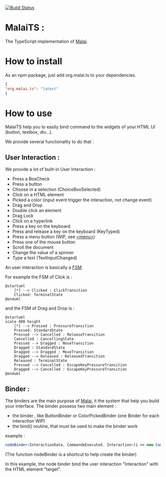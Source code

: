 [![Build Status](https://ci.inria.fr/malai/job/malai_typescript/badge/icon)](https://ci.inria.fr/malai/job/malai_typescript/) 
# MalaiTS :
The TypeScript implementation of [Malai](https://github.com/arnobl/Malai).

# How to install

As an npm package, just add org.malai.ts to your dependencies.

```json
{
"org.malai.ts": "latest"
}
```

# How to use

MalaiTS help you to easily bind command to the widgets of your HTML UI (button, textbox, div...).

We provide several functionality to do that :

## User Interaction :

We provide a lot of built-in User Interaction :
* Press a BoxCheck
* Press a button
* Choose in a selection (ChoiceBoxSelected)
* Click on a HTML element
* Picked a color (input event trigger the interaction, not change event)
* Drag and Drop
* Double click an element
* Drag Lock
* Click on a hyperlink
* Press a key on the keyboard
* Press and release a key on the keyboard (KeyTyped)
* Press a menu button (WIP, see [\<menu\>](https://developer.mozilla.org/en-US/docs/Web/HTML/Element/menu))
* Press one of the mouse button
* Scroll the document
* Change the value of a spinner
* Type a text (TextInputChanged)

An user interaction is basically a [FSM](https://en.wikipedia.org/wiki/Finite-state_machine).

For example the FSM of Click is :
```plantuml
@startuml
    [*] --> Clicked : ClickTransition
    Clicked: TerminalState
@enduml
``` 

and the FSM of Drag and Drop is :
```plantuml
@startuml
scale 400 height
    [*] --> Pressed : PressureTransition
    Pressed: StandardState
    Pressed --> Cancelled : ReleaseTransition
    Cancelled : CancellingState
    Pressed --> Dragged : MoveTransition
    Dragged : StandardState
    Dragged --> Dragged : MoveTransition
    Dragged --> Released : ReleasedTransition
    Released : TerminalState
    Pressed --> Cancelled : EscapeKeyPressureTransition
    Dragged --> Cancelled : EscapeKeyPressureTransition
@enduml
```

## Binder :

The binders are the main purpose of [Malai](https://github.com/arnobl/Malai), it the system that help you build your interface. The binder possess two main element :
* the binder  , like ButtonBinder or ColorPickedBinder (one Binder for each interaction WIP)
* the bind() routine, that must be used to make the binder work

example :
``` typescript
nodeBinder<InteractionData, CommandeExecuted, Interaction>(i => new CommandeExecuted(i.getSomething)).on(target).bind()
```
(The function nodeBinder is a shortcut to help create the binder)

In this example, the node binder bind the user interaction "Interaction" with the HTML element "target".
